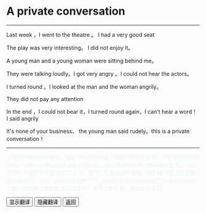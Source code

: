 # A private conversation 

------

Last week ，I went to the theatre 。 I had a very good seat

The play was very interesting。 I did not enjoy it。

A young man and a young woman were sitting behind me。

They were talking loudly。I got very angry 。I could not hear the actors。

I turned round 。I looked at the man and  the woman angrily。

They did not pay any attention

In the end ，I could not bear it，I turned round again，I can't hear a word！ I said angrily

It's none of your business， the young man said rudely。this is a private conversation！





------

<div >
    <p id='a' style="color:lightblue;opacity:0.2">
        上周我去歌剧院听歌剧，我定了一个好位置，歌剧也非常有意思。但是我却没有享受到。
        当时一对年轻的男女坐在我后面，他们讲话很大声，搞得我很生气，一点演员的声音都听不到
        我转过头去，生气的盯着那对狗男女，他们甚至都没注意到我盯着他们。最后，我实在是受不了了，转过头大声的跟他们说了句 我什么都听不到。然后那个男的粗鲁的回复说，这不关你的事，这是私人谈话。
    </p>
    <button onclick="document.getElementById('a').style.opacity=1">显示翻译</button>
    <button onclick="document.getElementById('a').style.opacity=0">隐藏翻译</button>
    <button onclick="javascript:window.history.go(-1)">返回</button>
</div>



